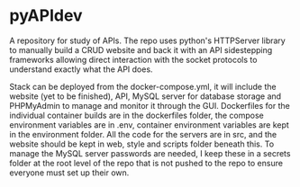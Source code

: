 # pyAPIdev
A repository for study of APIs. The repo uses python's HTTPServer library to manually build a CRUD website and back it with an API sidestepping frameworks allowing direct interaction with the socket protocols to understand exactly what the API does.

Stack can be deployed from the docker-compose.yml, it will include the website (yet to be finished), API, MySQL server for database storage and PHPMyAdmin to manage and monitor it through the GUI. Dockerfiles for the individual container builds are in the dockerfiles folder, the compose environment variables are in .env, container environment variables are kept in the environment folder. All the code for the servers are in src, and the website should be kept in web, style and scripts folder beneath this. To manage the MySQL server passwords are needed, I keep these in a secrets folder at the root level of the repo that is not pushed to the repo to ensure everyone must set up their own.

